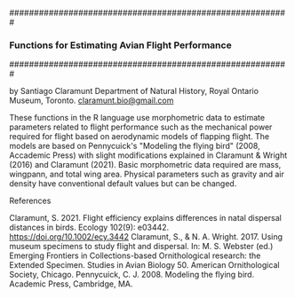 #########################################################
### Functions for Estimating Avian Flight Performance ###
#########################################################

by Santiago Claramunt
Department of Natural History, Royal Ontario Museum, Toronto.
claramunt.bio@gmail.com

These functions in the R language use morphometric data to estimate parameters related to flight performance such as the mechanical power required for flight based on aerodynamic models of flapping flight. The models are based on Pennycuick's "Modeling the flying bird" (2008, Accademic Press) with slight modifications explained in Claramunt & Wright (2016) and Claramunt (2021). Basic morphometric data required are mass, wingpann, and total wing area. Physical parameters such as gravity and air density have conventional default values but can be changed.

References

Claramunt, S. 2021. Flight efficiency explains differences in natal dispersal distances in birds. Ecology 102(9): e03442. https://doi.org/10.1002/ecy.3442
Claramunt, S., & N. A. Wright. 2017. Using museum specimens to study flight and dispersal. In: M. S. Webster (ed.) Emerging Frontiers in Collections-based Ornithological research: the Extended Specimen. Studies in Avian Biology 50. American Ornithological Society, Chicago.
Pennycuick, C. J. 2008. Modeling the flying bird. Academic Press, Cambridge, MA.
